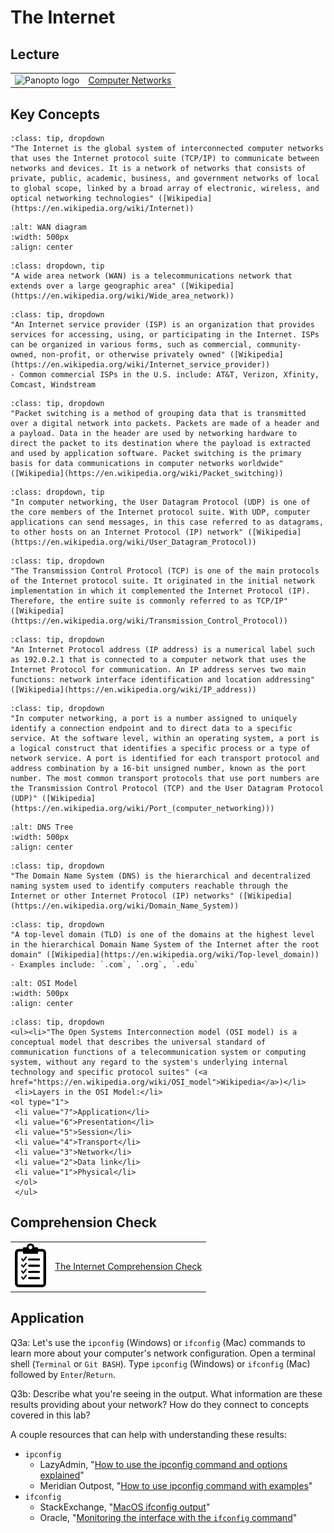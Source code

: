 # The Internet

## <i class="fa-solid fa-person-chalkboard" aria-hidden="true"></i> Lecture

<table>
 <tr><td>
<img src="https://elearn.southampton.ac.uk/wp-content/blogs.dir/sites/64/2021/04/PanPan.png" alt="Panopto logo" width="50"/></td>
<td><a href="https://notredame.hosted.panopto.com/Panopto/Pages/Viewer.aspx?id=cbd745c0-1db8-40f8-a234-aef401865bf1">Computer Networks</a></td>
  </tr>
  </table>

## <i class="fa-solid fa-key" aria-hidden="true"></i> Key Concepts

```{admonition} Internet
:class: tip, dropdown
"The Internet is the global system of interconnected computer networks that uses the Internet protocol suite (TCP/IP) to communicate between networks and devices. It is a network of networks that consists of private, public, academic, business, and government networks of local to global scope, linked by a broad array of electronic, wireless, and optical networking technologies" ([Wikipedia](https://en.wikipedia.org/wiki/Internet))
```

```{image} ../images/ch4/LAN_WAN.svg 
:alt: WAN diagram
:width: 500px
:align: center
```

```{admonition} Wide Area Network (WAN)
:class: dropdown, tip
"A wide area network (WAN) is a telecommunications network that extends over a large geographic area" ([Wikipedia](https://en.wikipedia.org/wiki/Wide_area_network))
```

```{admonition} Internet Service Provider (ISP)
:class: tip, dropdown
"An Internet service provider (ISP) is an organization that provides services for accessing, using, or participating in the Internet. ISPs can be organized in various forms, such as commercial, community-owned, non-profit, or otherwise privately owned" ([Wikipedia](https://en.wikipedia.org/wiki/Internet_service_provider))
- Common commercial ISPs in the U.S. include: AT&T, Verizon, Xfinity, Comcast, Windstream
```

```{admonition} Packet Switching
:class: tip, dropdown
"Packet switching is a method of grouping data that is transmitted over a digital network into packets. Packets are made of a header and a payload. Data in the header are used by networking hardware to direct the packet to its destination where the payload is extracted and used by application software. Packet switching is the primary basis for data communications in computer networks worldwide" ([Wikipedia](https://en.wikipedia.org/wiki/Packet_switching))
```

```{admonition} User Datagram Protocol (UDP)
:class: dropdown, tip
"In computer networking, the User Datagram Protocol (UDP) is one of the core members of the Internet protocol suite. With UDP, computer applications can send messages, in this case referred to as datagrams, to other hosts on an Internet Protocol (IP) network" ([Wikipedia](https://en.wikipedia.org/wiki/User_Datagram_Protocol))
```

```{admonition} Transmission Control Protocol (TCP, or TCP/IP)
:class: tip, dropdown 
"The Transmission Control Protocol (TCP) is one of the main protocols of the Internet protocol suite. It originated in the initial network implementation in which it complemented the Internet Protocol (IP). Therefore, the entire suite is commonly referred to as TCP/IP" ([Wikipedia](https://en.wikipedia.org/wiki/Transmission_Control_Protocol))
```

```{admonition} Internet Protocol (IP) Address
:class: tip, dropdown 
"An Internet Protocol address (IP address) is a numerical label such as 192.0.2.1 that is connected to a computer network that uses the Internet Protocol for communication. An IP address serves two main functions: network interface identification and location addressing" ([Wikipedia](https://en.wikipedia.org/wiki/IP_address))
```

```{admonition} Port
:class: tip, dropdown 
"In computer networking, a port is a number assigned to uniquely identify a connection endpoint and to direct data to a specific service. At the software level, within an operating system, a port is a logical construct that identifies a specific process or a type of network service. A port is identified for each transport protocol and address combination by a 16-bit unsigned number, known as the port number. The most common transport protocols that use port numbers are the Transmission Control Protocol (TCP) and the User Datagram Protocol (UDP)" ([Wikipedia](https://en.wikipedia.org/wiki/Port_(computer_networking)))
```

```{image} ../images/ch4/DNS_Tree.png 
:alt: DNS Tree
:width: 500px
:align: center
```

```{admonition} Domain Name System (DNS)
:class: tip, dropdown 
"The Domain Name System (DNS) is the hierarchical and decentralized naming system used to identify computers reachable through the Internet or other Internet Protocol (IP) networks" ([Wikipedia](https://en.wikipedia.org/wiki/Domain_Name_System))
```

```{admonition} Top-Level Domains (TLDs)
:class: tip, dropdown 
"A top-level domain (TLD) is one of the domains at the highest level in the hierarchical Domain Name System of the Internet after the root domain" ([Wikipedia](https://en.wikipedia.org/wiki/Top-level_domain))
- Examples include: `.com`, `.org`, `.edu`
```

```{image} ../images/ch4/OSI_Model.png 
:alt: OSI Model
:width: 500px
:align: center
```

```{admonition} Open System Interconnection (OSI) Model
:class: tip, dropdown 
<ul><li>"The Open Systems Interconnection model (OSI model) is a conceptual model that describes the universal standard of communication functions of a telecommunication system or computing system, without any regard to the system's underlying internal technology and specific protocol suites" (<a href="https://en.wikipedia.org/wiki/OSI_model">Wikipedia</a>)</li>
 <li>Layers in the OSI Model:</li>
<ol type="1">
 <li value="7">Application</li>
 <li value="6">Presentation</li>
 <li value="5">Session</li>
 <li value="4">Transport</li>
 <li value="3">Network</li>
 <li value="2">Data link</li>
 <li value="1">Physical</li>
 </ol>
 </ul>
```

## <i class="fa-solid fa-clipboard-check" aria-hidden="true"></i> Comprehension Check

<table>
 <tr><td>
<img src="https://github.com/kwaldenphd/internet/blob/main/images/clipboard.png?raw=true" alt="Clipboard icon" width="50"/></td>
  <td><a href="https://docs.google.com/forms/d/e/1FAIpQLSdcKWzqImWVevjXXv766giq0E3xwbdsEHV1OvkZmt4YIVhbag/viewform?usp=sf_link">The Internet Comprehension Check</a></td>
  </tr>
  </table>

## <i class="fa-solid fa-clipboard-question" aria-hidden="true"></i> Application

Q3a: Let's use the `ipconfig` (Windows) or `ifconfig` (Mac) commands to learn more about your computer's network configuration. Open a terminal shell (`Terminal` or `Git BASH`). Type `ipconfig` (Windows) or `ifconfig` (Mac) followed by `Enter`/`Return`.

Q3b: Describe what you're seeing in the output. What information are these results providing about your network? How do they connect to concepts covered in this lab?

A couple resources that can help with understanding these results:
- `ipconfig`
  * LazyAdmin, "[How to use the ipconfig command and options explained](https://lazyadmin.nl/it/ipconfig-command/)"
  * Meridian Outpost, "[How to use ipconfig command with examples](https://www.meridianoutpost.com/resources/articles/command-line/ipconfig.php)"
- `ifconfig`
  * StackExchange, "[MacOS ifconfig output](https://superuser.com/questions/267660/can-someone-please-explain-ifconfig-output-in-mac-os-x)"
  * Oracle, "[Monitoring the interface with the `ifconfig` command](https://docs.oracle.com/cd/E19253-01/816-4554/ipconfig-141/index.html)"
